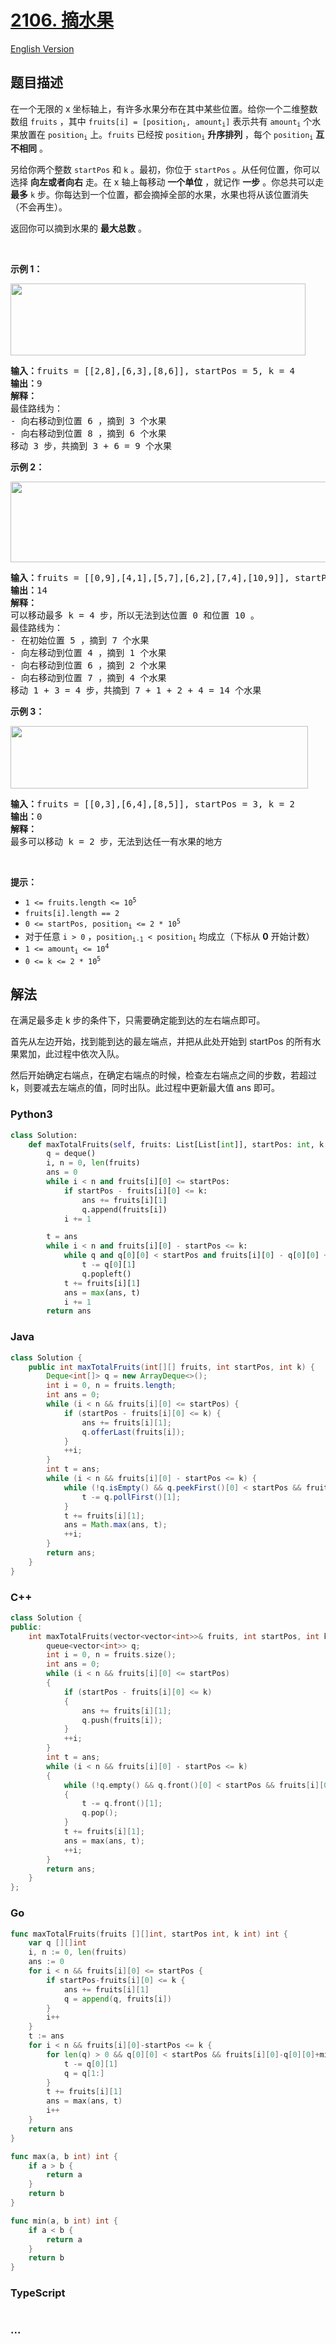 # [2106. 摘水果](https://leetcode-cn.com/problems/maximum-fruits-harvested-after-at-most-k-steps)

[English Version](/solution/2100-2199/2106.Maximum%20Fruits%20Harvested%20After%20at%20Most%20K%20Steps/README_EN.md)

## 题目描述

<!-- 这里写题目描述 -->

<p>在一个无限的 x 坐标轴上，有许多水果分布在其中某些位置。给你一个二维整数数组 <code>fruits</code> ，其中 <code>fruits[i] = [position<sub>i</sub>, amount<sub>i</sub>]</code> 表示共有 <code>amount<sub>i</sub></code> 个水果放置在 <code>position<sub>i</sub></code> 上。<code>fruits</code> 已经按 <code>position<sub>i</sub></code> <strong>升序排列</strong> ，每个 <code>position<sub>i</sub></code> <strong>互不相同</strong> 。</p>

<p>另给你两个整数 <code>startPos</code> 和 <code>k</code> 。最初，你位于 <code>startPos</code> 。从任何位置，你可以选择 <strong>向左或者向右</strong> 走。在 x 轴上每移动 <strong>一个单位</strong> ，就记作 <strong>一步</strong> 。你总共可以走 <strong>最多</strong> <code>k</code> 步。你每达到一个位置，都会摘掉全部的水果，水果也将从该位置消失（不会再生）。</p>

<p>返回你可以摘到水果的 <strong>最大总数</strong> 。</p>

<p>&nbsp;</p>

<p><strong>示例 1：</strong></p>
<img alt="" src="https://cdn.jsdelivr.net/gh/doocs/leetcode@main/solution/2100-2199/2106.Maximum%20Fruits%20Harvested%20After%20at%20Most%20K%20Steps/images/1.png" style="width: 472px; height: 115px;">
<pre><strong>输入：</strong>fruits = [[2,8],[6,3],[8,6]], startPos = 5, k = 4
<strong>输出：</strong>9
<strong>解释：</strong>
最佳路线为：
- 向右移动到位置 6 ，摘到 3 个水果
- 向右移动到位置 8 ，摘到 6 个水果
移动 3 步，共摘到 3 + 6 = 9 个水果
</pre>

<p><strong>示例 2：</strong></p>
<img alt="" src="https://cdn.jsdelivr.net/gh/doocs/leetcode@main/solution/2100-2199/2106.Maximum%20Fruits%20Harvested%20After%20at%20Most%20K%20Steps/images/2.png" style="width: 512px; height: 129px;">
<pre><strong>输入：</strong>fruits = [[0,9],[4,1],[5,7],[6,2],[7,4],[10,9]], startPos = 5, k = 4
<strong>输出：</strong>14
<strong>解释：</strong>
可以移动最多 k = 4 步，所以无法到达位置 0 和位置 10 。
最佳路线为：
- 在初始位置 5 ，摘到 7 个水果
- 向左移动到位置 4 ，摘到 1 个水果
- 向右移动到位置 6 ，摘到 2 个水果
- 向右移动到位置 7 ，摘到 4 个水果
移动 1 + 3 = 4 步，共摘到 7 + 1 + 2 + 4 = 14 个水果
</pre>

<p><strong>示例 3：</strong></p>
<img alt="" src="https://cdn.jsdelivr.net/gh/doocs/leetcode@main/solution/2100-2199/2106.Maximum%20Fruits%20Harvested%20After%20at%20Most%20K%20Steps/images/3.png" style="width: 476px; height: 100px;">
<pre><strong>输入：</strong>fruits = [[0,3],[6,4],[8,5]], startPos = 3, k = 2
<strong>输出：</strong>0
<strong>解释：</strong>
最多可以移动 k = 2 步，无法到达任一有水果的地方
</pre>

<p>&nbsp;</p>

<p><strong>提示：</strong></p>

<ul>
	<li><code>1 &lt;= fruits.length &lt;= 10<sup>5</sup></code></li>
	<li><code>fruits[i].length == 2</code></li>
	<li><code>0 &lt;= startPos, position<sub>i</sub> &lt;= 2 * 10<sup>5</sup></code></li>
	<li>对于任意 <code>i &gt; 0</code> ，<code>position<sub>i-1</sub> &lt; position<sub>i</sub></code> 均成立（下标从 <strong>0</strong> 开始计数）</li>
	<li><code>1 &lt;= amount<sub>i</sub> &lt;= 10<sup>4</sup></code></li>
	<li><code>0 &lt;= k &lt;= 2 * 10<sup>5</sup></code></li>
</ul>

## 解法

<!-- 这里可写通用的实现逻辑 -->

在满足最多走 k 步的条件下，只需要确定能到达的左右端点即可。

首先从左边开始，找到能到达的最左端点，并把从此处开始到 startPos 的所有水果累加，此过程中依次入队。

然后开始确定右端点，在确定右端点的时候，检查左右端点之间的步数，若超过 k，则要减去左端点的值，同时出队。此过程中更新最大值 ans 即可。

<!-- tabs:start -->

### **Python3**

<!-- 这里可写当前语言的特殊实现逻辑 -->

```python
class Solution:
    def maxTotalFruits(self, fruits: List[List[int]], startPos: int, k: int) -> int:
        q = deque()
        i, n = 0, len(fruits)
        ans = 0
        while i < n and fruits[i][0] <= startPos:
            if startPos - fruits[i][0] <= k:
                ans += fruits[i][1]
                q.append(fruits[i])
            i += 1

        t = ans
        while i < n and fruits[i][0] - startPos <= k:
            while q and q[0][0] < startPos and fruits[i][0] - q[0][0] + min(startPos - q[0][0], fruits[i][0] - startPos) > k:
                t -= q[0][1]
                q.popleft()
            t += fruits[i][1]
            ans = max(ans, t)
            i += 1
        return ans
```

### **Java**

<!-- 这里可写当前语言的特殊实现逻辑 -->

```java
class Solution {
    public int maxTotalFruits(int[][] fruits, int startPos, int k) {
        Deque<int[]> q = new ArrayDeque<>();
        int i = 0, n = fruits.length;
        int ans = 0;
        while (i < n && fruits[i][0] <= startPos) {
            if (startPos - fruits[i][0] <= k) {
                ans += fruits[i][1];
                q.offerLast(fruits[i]);
            }
            ++i;
        }
        int t = ans;
        while (i < n && fruits[i][0] - startPos <= k) {
            while (!q.isEmpty() && q.peekFirst()[0] < startPos && fruits[i][0] - q.peekFirst()[0] + Math.min(startPos - q.peekFirst()[0], fruits[i][0] - startPos) > k) {
                t -= q.pollFirst()[1];
            }
            t += fruits[i][1];
            ans = Math.max(ans, t);
            ++i;
        }
        return ans;
    }
}
```

### **C++**

```cpp
class Solution {
public:
    int maxTotalFruits(vector<vector<int>>& fruits, int startPos, int k) {
        queue<vector<int>> q;
        int i = 0, n = fruits.size();
        int ans = 0;
        while (i < n && fruits[i][0] <= startPos)
        {
            if (startPos - fruits[i][0] <= k)
            {
                ans += fruits[i][1];
                q.push(fruits[i]);
            }
            ++i;
        }
        int t = ans;
        while (i < n && fruits[i][0] - startPos <= k)
        {
            while (!q.empty() && q.front()[0] < startPos && fruits[i][0] - q.front()[0] + min(startPos - q.front()[0], fruits[i][0] - startPos) > k)
            {
                t -= q.front()[1];
                q.pop();
            }
            t += fruits[i][1];
            ans = max(ans, t);
            ++i;
        }
        return ans;
    }
};
```

### **Go**

```go
func maxTotalFruits(fruits [][]int, startPos int, k int) int {
	var q [][]int
	i, n := 0, len(fruits)
	ans := 0
	for i < n && fruits[i][0] <= startPos {
		if startPos-fruits[i][0] <= k {
			ans += fruits[i][1]
			q = append(q, fruits[i])
		}
		i++
	}
	t := ans
	for i < n && fruits[i][0]-startPos <= k {
		for len(q) > 0 && q[0][0] < startPos && fruits[i][0]-q[0][0]+min(startPos-q[0][0], fruits[i][0]-startPos) > k {
			t -= q[0][1]
			q = q[1:]
		}
		t += fruits[i][1]
		ans = max(ans, t)
		i++
	}
	return ans
}

func max(a, b int) int {
	if a > b {
		return a
	}
	return b
}

func min(a, b int) int {
	if a < b {
		return a
	}
	return b
}
```

### **TypeScript**

<!-- 这里可写当前语言的特殊实现逻辑 -->

```ts

```

### **...**

```

```

<!-- tabs:end -->
